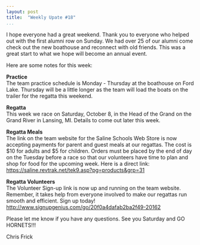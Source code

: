 ```yaml
---
layout: post  
title:  "Weekly Upate #18"  
...
```


I hope everyone had a great weekend. Thank you to everyone who helped
out with the first alumni row on Sunday. We had over 25 of our alumni
come check out the new boathouse and reconnect with old friends. This
was a great start to what we hope will become an annual event.

Here are some notes for this week:

**Practice**  
The team practice schedule is Monday - Thursday at the boathouse on Ford
Lake. Thursday will be a little longer as the team will load the boats
on the trailer for the regatta this weekend.

**Regatta**  
This week we race on Saturday, October 8, in the Head of the Grand on
the Grand River in Lansing, MI. Details to come out later this week.

**Regatta Meals**  
The link on the team website for the Saline Schools Web Store is now
accepting payments for parent and guest meals at our regattas. The cost
is $10 for adults and $5 for children. Orders must be placed by the
end of day on the Tuesday before a race so that our volunteers have time
to plan and shop for food for the upcoming week. Here is a direct link:
<https://saline.revtrak.net/tek9.asp?pg=products&grp=31>

**Regatta Volunteers**  
The Volunteer Sign-up link is now up and running on the team website.
Remember, it takes help from everyone involved to make our regattas run
smooth and efficient. Sign up today!
<http://www.signupgenius.com/go/20f0a4dafab2ba2f49-20162>

Please let me know if you have any questions. See you Saturday and GO
HORNETS!!!

Chris Frick
